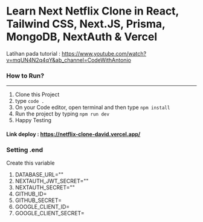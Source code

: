 # Learn Next Netflix Clone in React, Tailwind CSS, Next.JS, Prisma, MongoDB, NextAuth & Vercel

Latihan pada tutorial : https://www.youtube.com/watch?v=mqUN4N2q4qY&ab_channel=CodeWithAntonio

### How to Run?

---

1. Clone this Project
2. type `code .`
3. On your Code editor, open terminal and then type `npm install`
4. Run the project by typing `npm run dev`
5. Happy Testing

#### Link deploy : https://netflix-clone-david.vercel.app/

### Setting .end
Create this variable
1. DATABASE_URL=""
2. NEXTAUTH_JWT_SECRET=""
3. NEXTAUTH_SECRET=""
4. GITHUB_ID=
5. GITHUB_SECRET=
6. GOOGLE_CLIENT_ID=
7. GOOGLE_CLIENT_SECRET=
